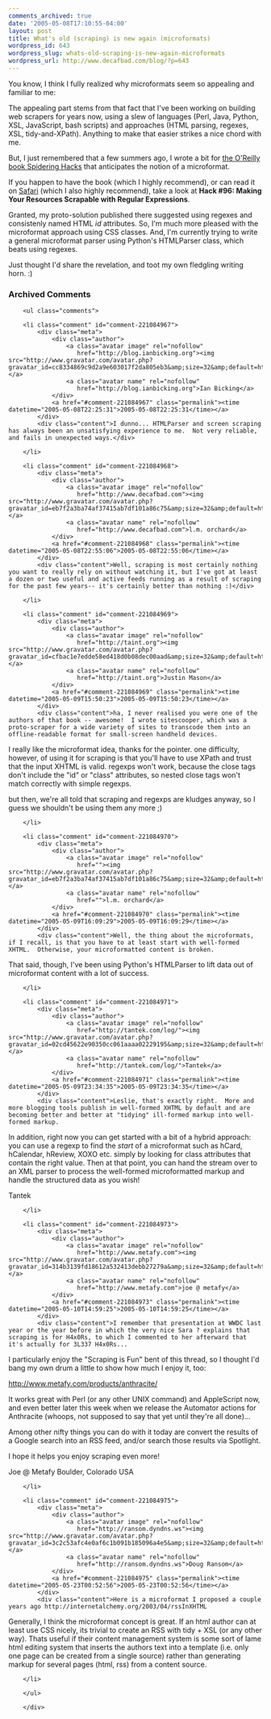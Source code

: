 ```yaml
---
comments_archived: true
date: '2005-05-08T17:10:55-04:00'
layout: post
title: What's old (scraping) is new again (microformats)
wordpress_id: 643
wordpress_slug: whats-old-scraping-is-new-again-microformats
wordpress_url: http://www.decafbad.com/blog/?p=643
---
```

You know, I think I fully realized why microformats seem so appealing and familiar to me:

The appealing part stems from that fact that I've been working on building web scrapers for years now, using a slew of languages (Perl, Java, Python, XSL, JavaScript, bash scripts) and approaches (HTML parsing, regexes, XSL, tidy-and-XPath).  Anything to make that easier strikes a nice chord with me.

But, I just remembered that a few summers ago, I wrote a bit for [the O'Reilly book Spidering Hacks][sh] that anticipates the notion of a microformat.  

If you happen to have the book (which I highly recommend), or can read it on [Safari][sa] (which I also highly recommend), take a look at **Hack #96: Making Your Resources Scrapable with Regular Expressions**.

Granted, my proto-solution published there suggested using regexes and consistenly named HTML *id* attributes.  So, I'm much more pleased with the microformat approach using CSS classes.  And, I'm currently trying to write a general microformat parser using Python's HTMLParser class, which beats using regexes.

Just thought I'd share the revelation, and toot my own fledgling writing horn. :)

[sa]: http://safari.oreilly.com/
[sh]: http://www.oreilly.com/catalog/spiderhks/toc.html

<div id="comments" class="comments archived-comments">
            <h3>Archived Comments</h3>
            
        <ul class="comments">
            
        <li class="comment" id="comment-221084967">
            <div class="meta">
                <div class="author">
                    <a class="avatar image" rel="nofollow" 
                       href="http://blog.ianbicking.org"><img src="http://www.gravatar.com/avatar.php?gravatar_id=cc8334869c9d2a9e603017f2da805eb3&amp;size=32&amp;default=http://mediacdn.disqus.com/1320279820/images/noavatar32.png"/></a>
                    <a class="avatar name" rel="nofollow" 
                       href="http://blog.ianbicking.org">Ian Bicking</a>
                </div>
                <a href="#comment-221084967" class="permalink"><time datetime="2005-05-08T22:25:31">2005-05-08T22:25:31</time></a>
            </div>
            <div class="content">I dunno... HTMLParser and screen scraping has always been an unsatisfying experience to me.  Not very reliable, and fails in unexpected ways.</div>
            
        </li>
    
        <li class="comment" id="comment-221084968">
            <div class="meta">
                <div class="author">
                    <a class="avatar image" rel="nofollow" 
                       href="http://www.decafbad.com"><img src="http://www.gravatar.com/avatar.php?gravatar_id=eb7f2a3ba74af37415ab7df101a86c75&amp;size=32&amp;default=http://mediacdn.disqus.com/1320279820/images/noavatar32.png"/></a>
                    <a class="avatar name" rel="nofollow" 
                       href="http://www.decafbad.com">l.m. orchard</a>
                </div>
                <a href="#comment-221084968" class="permalink"><time datetime="2005-05-08T22:55:06">2005-05-08T22:55:06</time></a>
            </div>
            <div class="content">Well, scraping is most certainly nothing you want to really rely on without watching it, but I've got at least a dozen or two useful and active feeds running as a result of scraping for the past few years-- it's certainly better than nothing :)</div>
            
        </li>
    
        <li class="comment" id="comment-221084969">
            <div class="meta">
                <div class="author">
                    <a class="avatar image" rel="nofollow" 
                       href="http://taint.org"><img src="http://www.gravatar.com/avatar.php?gravatar_id=cfbac1e7edde58ed418d0b08dec00aad&amp;size=32&amp;default=http://mediacdn.disqus.com/1320279820/images/noavatar32.png"/></a>
                    <a class="avatar name" rel="nofollow" 
                       href="http://taint.org">Justin Mason</a>
                </div>
                <a href="#comment-221084969" class="permalink"><time datetime="2005-05-09T15:50:23">2005-05-09T15:50:23</time></a>
            </div>
            <div class="content">ha, I never realised you were one of the authors of that book -- awesome!  I wrote sitescooper, which was a proto-scraper for a wide variety of sites to transcode them into an offline-readable format for small-screen handheld devices.  

I really like the microformat idea, thanks for the pointer.  one difficulty, however, of using it for scraping is that you'll have to use XPath and trust that the input XHTML is valid.  regexps won't work, because the close tags don't include the "id" or "class" attributes, so nested close tags won't match correctly with simple regexps.

but then, we're all told that scraping and regexps are kludges anyway, so I guess we shouldn't be using them any more ;)</div>
            
        </li>
    
        <li class="comment" id="comment-221084970">
            <div class="meta">
                <div class="author">
                    <a class="avatar image" rel="nofollow" 
                       href=""><img src="http://www.gravatar.com/avatar.php?gravatar_id=eb7f2a3ba74af37415ab7df101a86c75&amp;size=32&amp;default=http://mediacdn.disqus.com/1320279820/images/noavatar32.png"/></a>
                    <a class="avatar name" rel="nofollow" 
                       href="">l.m. orchard</a>
                </div>
                <a href="#comment-221084970" class="permalink"><time datetime="2005-05-09T16:09:29">2005-05-09T16:09:29</time></a>
            </div>
            <div class="content">Well, the thing about the microformats, if I recall, is that you have to at least start with well-formed XHTML.  Otherwise, your microformatted content is broken.

That said, though, I've been using Python's HTMLParser to lift data out of microformat content with a lot of success.</div>
            
        </li>
    
        <li class="comment" id="comment-221084971">
            <div class="meta">
                <div class="author">
                    <a class="avatar image" rel="nofollow" 
                       href="http://tantek.com/log/"><img src="http://www.gravatar.com/avatar.php?gravatar_id=02cd45622e90350cc061aaaa02229195&amp;size=32&amp;default=http://mediacdn.disqus.com/1320279820/images/noavatar32.png"/></a>
                    <a class="avatar name" rel="nofollow" 
                       href="http://tantek.com/log/">Tantek</a>
                </div>
                <a href="#comment-221084971" class="permalink"><time datetime="2005-05-09T23:34:35">2005-05-09T23:34:35</time></a>
            </div>
            <div class="content">Leslie, that's exactly right.  More and more blogging tools publish in well-formed XHTML by default and are  becoming better and better at "tidying" ill-formed markup into well-formed markup.  

In addition, right now you can get started with a bit of a hybrid approach:  you can use a regexp to find the *start* of a microformat such as hCard, hCalendar, hReview, XOXO etc. simply by looking for class attributes that contain the right value.  Then at that point, you can hand the stream over to an XML parser to process the well-formed microformatted markup and handle the structured data as you wish!

Tantek</div>
            
        </li>
    
        <li class="comment" id="comment-221084973">
            <div class="meta">
                <div class="author">
                    <a class="avatar image" rel="nofollow" 
                       href="http://www.metafy.com"><img src="http://www.gravatar.com/avatar.php?gravatar_id=314b3139fd18612a532413debb27279a&amp;size=32&amp;default=http://mediacdn.disqus.com/1320279820/images/noavatar32.png"/></a>
                    <a class="avatar name" rel="nofollow" 
                       href="http://www.metafy.com">joe @ metafy</a>
                </div>
                <a href="#comment-221084973" class="permalink"><time datetime="2005-05-10T14:59:25">2005-05-10T14:59:25</time></a>
            </div>
            <div class="content">I remember that presentation at WWDC last year or the year before in which the very nice Sara ? explains that scraping is for H4x0Rs, to which I commented to her afterward that it's actually for 3L337 H4x0Rs...

I particularly enjoy the "Scraping is Fun" bent of this thread, so I thought I'd bang my own drum a little to show how much I enjoy it, too:

http://www.metafy.com/products/anthracite/

It works great with Perl (or any other UNIX command) and AppleScript now, and even better later this week when we release the Automator actions for Anthracite (whoops, not supposed to say that yet until they're all done)...

Among other nifty things you can do with it today are convert the results of a Google search into an RSS feed, and/or search those results via Spotlight.

I hope it helps you enjoy scraping even more!

Joe @ Metafy
Boulder, Colorado USA</div>
            
        </li>
    
        <li class="comment" id="comment-221084975">
            <div class="meta">
                <div class="author">
                    <a class="avatar image" rel="nofollow" 
                       href="http://ransom.dyndns.ws"><img src="http://www.gravatar.com/avatar.php?gravatar_id=3c2c53afc4e0af6c1b091b185096a4e5&amp;size=32&amp;default=http://mediacdn.disqus.com/1320279820/images/noavatar32.png"/></a>
                    <a class="avatar name" rel="nofollow" 
                       href="http://ransom.dyndns.ws">Doug Ransom</a>
                </div>
                <a href="#comment-221084975" class="permalink"><time datetime="2005-05-23T00:52:56">2005-05-23T00:52:56</time></a>
            </div>
            <div class="content">Here is a microformat I proposed a couple years ago http://internetalchemy.org/2003/04/rssInXHTML


Generally, I think the microformat concept is great.  If an html author can at least use CSS nicely, its trivial to create an RSS with tidy + XSL (or any other way).  Thats useful if their content management system is some sort of lame html editing system that inserts the authors text into a template (i.e. only one page can be created from a single source) rather than generating markup for several pages (html, rss) from a content source.</div>
            
        </li>
    
        </ul>
    
        </div>
    